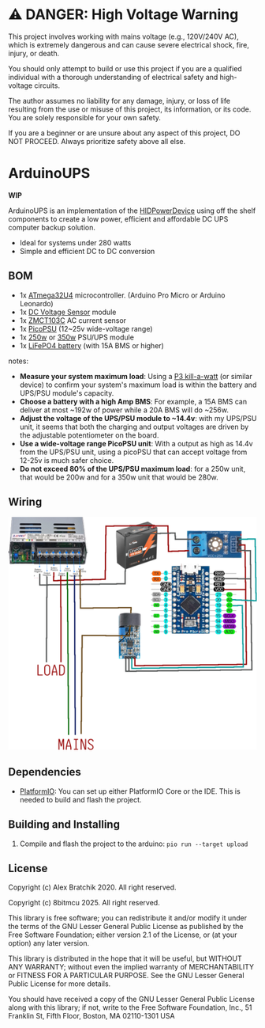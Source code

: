 ⚠️ DANGER: High Voltage Warning
===============================

This project involves working with mains voltage (e.g., 120V/240V AC), which is extremely dangerous and can cause severe electrical shock, fire, injury, or death.

You should only attempt to build or use this project if you are a qualified individual with a thorough understanding of electrical safety and high-voltage circuits.

The author assumes no liability for any damage, injury, or loss of life resulting from the use or misuse of this project, its information, or its code. You are solely responsible for your own safety.

If you are a beginner or are unsure about any aspect of this project, DO NOT PROCEED. Always prioritize safety above all else.

ArduinoUPS
==========

**WIP**

ArduinoUPS is an implementation of the [HIDPowerDevice](https://github.com/abratchik/HIDPowerDevice) using off the shelf components to create a low power, efficient and affordable DC UPS computer backup solution.

- Ideal for systems under 280 watts
- Simple and efficient DC to DC conversion


BOM
---

- 1x [ATmega32U4](https://s.click.aliexpress.com/e/_oCgz2n9) microcontroller. (Arduino Pro Micro or Arduino Leonardo)
- 1x [DC Voltage Sensor](https://s.click.aliexpress.com/e/_oDO9SRN) module
- 1x [ZMCT103C](https://s.click.aliexpress.com/e/_oo3mSPH) AC current sensor
- 1x [PicoPSU](https://s.click.aliexpress.com/e/_oDlRFaP) (12~25v wide-voltage range)
- 1x [250w](https://s.click.aliexpress.com/e/_oEvcbEr) or [350w](https://s.click.aliexpress.com/e/_okWmb1V) PSU/UPS module
- 1x [LiFePO4 battery](https://amzn.to/4oprkak) (with 15A BMS or higher)

notes:
- **Measure your system maximum load**: Using a [P3 kill-a-watt](https://amzn.to/4ftgFrc) (or similar device) to confirm your system's maximum load is within the battery and UPS/PSU module's capacity.
- **Choose a battery with a high Amp BMS**: For example, a 15A BMS can deliver at most ~192w of power while a 20A BMS will do ~256w.
- **Adjust the voltage of the UPS/PSU module to ~14.4v**: with my UPS/PSU unit, it seems that both the charging and output voltages are driven by the adjustable potentiometer on the board.
- **Use a wide-voltage range PicoPSU unit**: With a output as high as 14.4v from the UPS/PSU unit, using a picoPSU that can accept voltage from 12-25v is much safer choice.
- **Do not exceed 80% of the UPS/PSU maximum load**: for a 250w unit, that would be 200w and for a 350w unit that would be 280w.

Wiring
------
![Wiring Diagram](assets/wiring.png)

Dependencies
------------
- [PlatformIO](https://platformio.org): You can set up either PlatformIO Core or the IDE. This is needed to build and flash the project.

Building and Installing
-----------------------
1. Compile and flash the project to the arduino: `pio run --target upload`

License
-------

Copyright (c) Alex Bratchik 2020. All right reserved.

Copyright (c) 8bitmcu 2025. All right reserved.

This library is free software; you can redistribute it and/or
modify it under the terms of the GNU Lesser General Public
License as published by the Free Software Foundation; either
version 2.1 of the License, or (at your option) any later version.

This library is distributed in the hope that it will be useful,
but WITHOUT ANY WARRANTY; without even the implied warranty of
MERCHANTABILITY or FITNESS FOR A PARTICULAR PURPOSE. See the GNU
Lesser General Public License for more details.

You should have received a copy of the GNU Lesser General Public
License along with this library; if not, write to the Free Software
Foundation, Inc., 51 Franklin St, Fifth Floor, Boston, MA 02110-1301 USA
